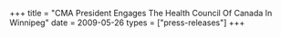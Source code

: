+++
title = "CMA President Engages The Health Council Of Canada In Winnipeg"
date = 2009-05-26
types = ["press-releases"]
+++
